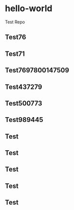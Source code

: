 # hello-world
Test Repo











## Test76
## Test71
## Test7697800147509
## Test437279
## Test500773
## Test989445
## Test
## Test
## Test
## Test
## Test
